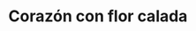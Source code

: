 ---
title: Corazón con flor calada
date: 
draft: false

# descripcion
description : Corazón con flor calada

materials: Plata 925

color: Plateado

dimensions: 2cm

code: 02-14-0360

type: "Dijes"

categories: []

price: $2.330,00

price_eftvo: $1.980,00

# Images
# first image will be shown in the product page
images:
  # - image: "images/path_to_image"
  # La ubicacion de las imagenes es imagenes/Dijes/Dijes.Plata/02-14-0360-corazon-con-flor-calada
  - image: "./images/dijes/plata/02-14-0360-corazon-con-flor-calada_a.JPG"
---